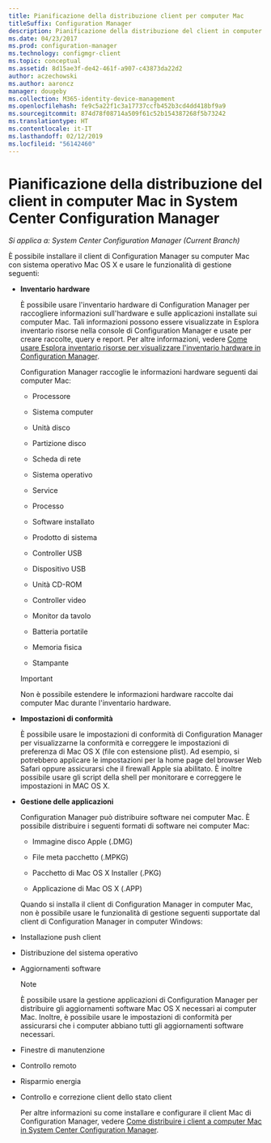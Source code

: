 ```yaml
---
title: Pianificazione della distribuzione client per computer Mac
titleSuffix: Configuration Manager
description: Pianificazione della distribuzione del client in computer Mac in System Center Configuration Manager.
ms.date: 04/23/2017
ms.prod: configuration-manager
ms.technology: configmgr-client
ms.topic: conceptual
ms.assetid: 8d15ae3f-de42-461f-a907-c43873da22d2
author: aczechowski
ms.author: aaroncz
manager: dougeby
ms.collection: M365-identity-device-management
ms.openlocfilehash: fe9c5a22f1c3a17737ccfb452b3cd4dd418bf9a9
ms.sourcegitcommit: 874d78f08714a509f61c52b154387268f5b73242
ms.translationtype: HT
ms.contentlocale: it-IT
ms.lasthandoff: 02/12/2019
ms.locfileid: "56142460"
---
```

# <a name="planning-for-client-deployment-to-mac-computers-in-system-center-configuration-manager"></a>Pianificazione della distribuzione del client in computer Mac in System Center Configuration Manager

*Si applica a: System Center Configuration Manager (Current Branch)*

È possibile installare il client di Configuration Manager su computer Mac con sistema operativo Mac OS X e usare le funzionalità di gestione seguenti:  

- **Inventario hardware**  

   È possibile usare l'inventario hardware di Configuration Manager per raccogliere informazioni sull'hardware e sulle applicazioni installate sui computer Mac. Tali informazioni possono essere visualizzate in Esplora inventario risorse nella console di Configuration Manager e usate per creare raccolte, query e report. Per altre informazioni, vedere [Come usare Esplora inventario risorse per visualizzare l'inventario hardware in Configuration Manager](../../../../core/clients/manage/inventory/use-resource-explorer-to-view-hardware-inventory.md).  

   Configuration Manager raccoglie le informazioni hardware seguenti dai computer Mac:  

  -   Processore  

  -   Sistema computer  

  -   Unità disco  

  -   Partizione disco  

  -   Scheda di rete  

  -   Sistema operativo  

  -   Service  

  -   Processo  

  -   Software installato  

  -   Prodotto di sistema  

  -   Controller USB  

  -   Dispositivo USB  

  -   Unità CD-ROM  

  -   Controller video  

  -   Monitor da tavolo  

  -   Batteria portatile  

  -   Memoria fisica  

  -   Stampante  

  > [!IMPORTANT]  
  >  Non è possibile estendere le informazioni hardware raccolte dai computer Mac durante l'inventario hardware.  

- **Impostazioni di conformità**  

   È possibile usare le impostazioni di conformità di Configuration Manager per visualizzarne la conformità e correggere le impostazioni di preferenza di Mac OS X (file con estensione plist). Ad esempio, si potrebbero applicare le impostazioni per la home page del browser Web Safari oppure assicurarsi che il firewall Apple sia abilitato. È inoltre possibile usare gli script della shell per monitorare e correggere le impostazioni in MAC OS X.  

- **Gestione delle applicazioni**  

   Configuration Manager può distribuire software nei computer Mac. È possibile distribuire i seguenti formati di software nei computer Mac:  

  -   Immagine disco Apple (.DMG)  

  -   File meta pacchetto (.MPKG)  

  -   Pacchetto di Mac OS X Installer (.PKG)  

  -   Applicazione di Mac OS X (.APP)  

  Quando si installa il client di Configuration Manager in computer Mac, non è possibile usare le funzionalità di gestione seguenti supportate dal client di Configuration Manager in computer Windows:  

- Installazione push client  

- Distribuzione del sistema operativo  

- Aggiornamenti software  

  > [!NOTE]  
  >  È possibile usare la gestione applicazioni di Configuration Manager per distribuire gli aggiornamenti software Mac OS X necessari ai computer Mac. Inoltre, è possibile usare le impostazioni di conformità per assicurarsi che i computer abbiano tutti gli aggiornamenti software necessari.  

- Finestre di manutenzione  

- Controllo remoto  

- Risparmio energia  

- Controllo e correzione client dello stato client  

  Per altre informazioni su come installare e configurare il client Mac di Configuration Manager, vedere [Come distribuire i client a computer Mac in System Center Configuration Manager](../../../../core/clients/deploy/deploy-clients-to-macs.md).
